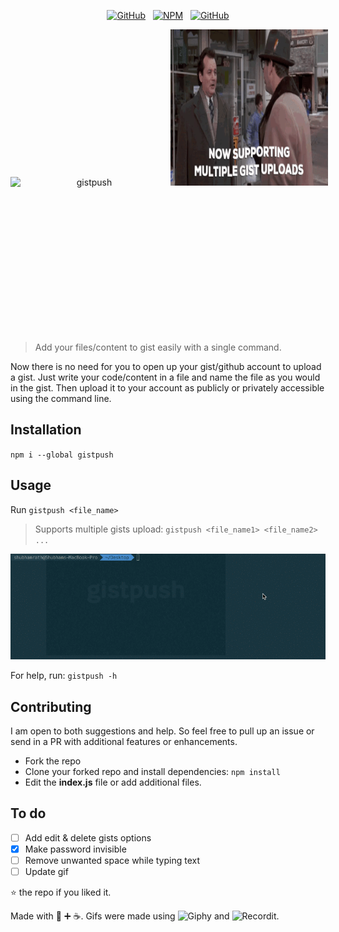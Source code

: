 <div align="center">

[![GitHub](https://img.shields.io/github/license/mashape/apistatus.svg)](https://github.com/sr6033/gistpush) &nbsp; [![NPM](https://nodei.co/npm/gistpush.png?downloads=true&downloadRank=true&stars=true)](https://nodei.co/npm/gistpush/) &nbsp; [![GitHub](https://img.shields.io/badge/node-%3E%3D6.0.0-blue.svg)]()

</div>

<div align="center" style="white-space: nowrap;">
  <img
   src="./gifs/gistpush.gif"
   alt="gistpush"
   style="display: inline-block; width: 50%; white-space: normal; height: 250px;"
  />
  <img
   src="./gifs/multiple-gist-support.gif"
   alt="gistpush now supports multiple gist uploads" style="display: inline-block; width: 50%; white-space: normal; height: 250px;"
  />
</div>

> Add your files/content to gist easily with a single command.

Now there is no need for you to open up your gist/github account to upload a gist. Just write your code/content in a file and name the file as you would in the gist. Then upload it to your account as publicly or privately accessible using the command line.

## Installation

`npm i --global gistpush`

## Usage

Run `gistpush <file_name>`

> Supports multiple gists upload: `gistpush <file_name1> <file_name2> ...`

<p align="center">
  <img src="./gifs/demo.gif" alt="demo of gistpush"/>
</p>

For help, run: `gistpush -h`

## Contributing

I am open to both suggestions and help. So feel free to pull up an issue or send in a PR with additional features or enhancements.

- Fork the repo
- Clone your forked repo and install dependencies: `npm install`
- Edit the **index.js** file or add additional files.

## To do

- [ ] Add edit & delete gists options
- [x] Make password invisible
- [ ] Remove unwanted space while typing text
- [ ] Update gif

:star: the repo if you liked it.

Made with :blue_heart: :heavy_plus_sign: :coffee:.
Gifs were made using ![Giphy](https://giphy.com/) and ![Recordit](http://recordit.co/).
